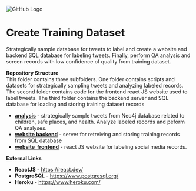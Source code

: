![GitHub Logo](/Images/Matching.jpg )

# Create Training Dataset
Strategically sample database for tweets to label and create a website and backend SQL database for labeling tweets.  Finally, perform QA analysis and screen records with low confidence of quality from training dataset.


**Repository Structure** <br>
This folder contains three subfolders.  One folder contains scripts and datasets for strategically sampling tweets and analyzing labeled records.  The second folder contains code for the frontend react JS website used to label tweets.  The third folder contains the backend server and SQL database for loading and storing training dataset records

- **[analysis](https://github.com/larkinandy/ChildrensHealthSocialMediaASP3IRE/tree/master/deep_learning/create_training_dataset/analysis)** - strategically sample tweets from Neo4j database related to children, safe places, and health.  Analyze labeled records and peform QA analyses.  <br>
- **[website backend](https://github.com/larkinandy/ChildrensHealthSocialMediaASP3IRE/tree/master/deep_learning/create_training_dataset/website_backend)** - server for retreiving and storing training records from SQL database  <br>
- **[website_frontend](https://github.com/larkinandy/ChildrensHealthSocialMediaASP3IRE/tree/master/deep_learning/create_training_dataset/website_frontend)** - react JS website for labeling social media records. <br>

**External Links**
- **ReactJS** - https://react.dev/
- **PostgreSQL** - https://www.postgresql.org/
- **Heroku** - https://www.heroku.com/
